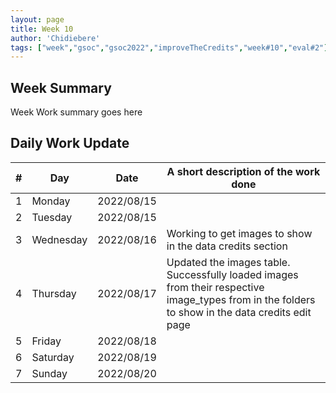 ```yaml
---
layout: page
title: Week 10
author: 'Chidiebere'
tags: ["week","gsoc","gsoc2022","improveTheCredits","week#10","eval#2"]
---
```


## Week Summary

Week Work summary goes here 

## Daily Work Update

|\#|Day|Date|A short description of the work done|  
|---	|---	|---	|---	|  
|1   	| Monday 	|   2022/08/15	|  |  
|2   	| Tuesday  	|   2022/08/15	| 	|  
|3   	| Wednesday |  2022/08/16 	|Working to get images to show in the data credits section |  
|4   	| Thursday  |   2022/08/17	| Updated the images table. Successfully loaded images from their respective image_types from in the folders to show in the data credits edit page  |  
|5   	| Friday  	|   2022/08/18	|  |  
|6   	| Saturday  |  2022/08/19	|  |  
|7   	| Sunday  	|   2022/08/20	|  |  
